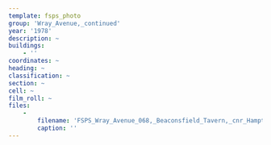 ```yaml
---
template: fsps_photo
group: 'Wray_Avenue,_continued'
year: '1978'
description: ~
buildings:
    - ''
coordinates: ~
heading: ~
classification: ~
section: ~
cell: ~
film_roll: ~
files:
    -
        filename: 'FSPS_Wray_Avenue_068,_Beaconsfield_Tavern,_cnr_Hampton_Rd,_10-2-E,_1978.png'
        caption: ''
---
```

